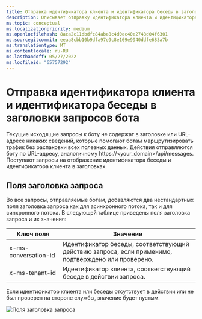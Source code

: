 ```yaml
---
title: Отправка идентификатора клиента и идентификатора беседы в заголовки запросов бота
description: Описывает отправку идентификатора клиента и идентификатора беседы в заголовки запросов бота.
ms.topic: conceptual
ms.localizationpriority: medium
ms.openlocfilehash: 8aca2c11dbdfc84abe8c4d0ec40e2748d04f6301
ms.sourcegitcommit: eeaa8cbb10b9dfa97e9c8e169e9940ddfe683a7b
ms.translationtype: MT
ms.contentlocale: ru-RU
ms.lasthandoff: 05/27/2022
ms.locfileid: "65757292"
---
```

# <a name="send-tenant-id-and-conversation-id-to-the-request-headers-of-the-bot"></a>Отправка идентификатора клиента и идентификатора беседы в заголовки запросов бота

Текущие исходящие запросы к боту не содержат в заголовке или URL-адресе никаких сведений, которые помогают ботам маршрутизировать трафик без распаковки всех полезных данных. Действия отправляются боту по URL-адресу, аналогичному https://<your_domain>/api/messages. Поступают запросы на отображение идентификатора беседы и идентификатора клиента в заголовках.

## <a name="request-header-fields"></a>Поля заголовка запроса

Во все запросы, отправляемые ботам, добавляются два нестандартных поля заголовка запроса как для асинхронного потока, так и для синхронного потока. В следующей таблице приведены поля заголовка запроса и их значения:

| Ключ поля | Значение |
|----------------|-----------------|
| x-ms-conversation-id | Идентификатор беседы, соответствующий действию запроса, если применимо, подтверждено или проверено. |
| x-ms-tenant-id | Идентификатор клиента, соответствующий беседе в действии запроса. |

Если идентификатор клиента или беседы отсутствует в действии или не был проверен на стороне службы, значение будет пустым.

![Поля заголовка запроса](~/assets/images/bots/requestheaderfields.png)
